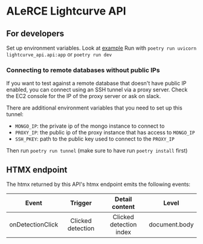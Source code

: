 # ALeRCE Lightcurve API
## For developers
Set up environment variables. Look at [example](.env.example) 
Run with `poetry run uvicorn lightcurve_api.api:app` or `poetry run dev`

### Connecting to remote databases without public IPs
If you want to test against a remote database that doesn't have public IP enabled, you can connect using an SSH tunnel via a proxy server. Check the EC2 console for the IP of the proxy server or ask on slack.

There are additional environment variables that you need to set up this tunnel: 

- `MONGO_IP`: the private ip of the mongo instance to connect to
- `PROXY_IP`: the public ip of the proxy instance that has access to `MONGO_IP`
- `SSH_PKEY`: path to the public key used to connect to the `PROXY_IP`

Then run `poetry run tunnel` (make sure to have run `poetry install` first)

## HTMX endpoint
The htmx returned by this API's htmx endpoint emits the following events:

|       Event      |       Trigger     |      Detail content     |     Level     |
|:----------------:|:-----------------:|:-----------------------:|:-------------:|
| onDetectionClick | Clicked detection | Clicked detection index | document.body |

